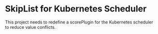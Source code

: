 # SkipList for Kubernetes Scheduler

This project needs to redefine a scorePlugin for the Kubernetes scheduler to reduce value conflicts.

